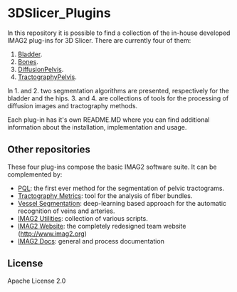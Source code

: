 # 3DSlicer_Plugins
In this repository it is possible to find a collection of the in-house developed IMAG2 plug-ins for 3D Slicer.
There are currently four of them:

1. [Bladder].
2. [Bones].
3. [DiffusionPelvis].
4. [TractographyPelvis].<br/>

In 1. and 2. two segmentation algorithms are presented, respectively for the bladder and the hips. 3. and 4. are collections of 
tools for the processing of diffusion images and tractography methods.

Each plug-in has it's own README.MD where you can find additional information about the installation, implementation
and usage.

## Other repositories

These four plug-ins compose the basic IMAG2 software suite. It can be complemented by:
* [PQL]: the first ever method for the segmentation of pelvic tractograms.
* [Tractography Metrics]: tool for the analysis of fiber bundles.
* [Vessel Segmentation]: deep-learning based approach for the automatic recognition of veins and arteries.
* [IMAG2 Utilities]: collection of various scripts.
* [IMAG2 Website]: the completely redesigned team website (<http://www.imag2.org>)
* [IMAG2 Docs]: general and process documentation

 License
----

Apache License 2.0

[//]: #
   [3DSlicer Plug-ins]: <https://github.com/aledelmo/3DSlicer_Plugins>
   [PQL]: <https://github.com/aledelmo/PQL>
   [Tractography Metrics]: <https://github.com/aledelmo/TractographyMetrics>
   [Vessel Segmentation]: <https://github.com/aledelmo/VesselsSegmentation>
   [IMAG2 Utilities]: <https://github.com/aledelmo/IMAG2_Utilities>
   [IMAG2 Website]: <https://github.com/aledelmo/IMAG2_Website>
   [DiffusionPelvis]: https://github.com/aledelmo/3DSlicer_Plugins/tree/master/DiffusionPelvis
   [TractographyPelvis]: https://github.com/aledelmo/3DSlicer_Plugins/tree/master/TractographyPelvis
   [Bladder]: https://github.com/aledelmo/3DSlicer_Plugins/tree/master/Bladder
   [Bones]: https://github.com/aledelmo/3DSlicer_Plugins/tree/master/Bones
   [IMAG2 Docs]: <https://github.com/aledelmo/IMAG2_docs>